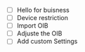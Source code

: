 - [ ] Hello for buisness
- [ ] Device restriction
- [ ] Import OIB
- [ ] Adjuste the OIB
- [ ] Add custom Settings